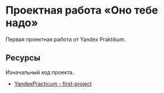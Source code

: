 # Проектная работа «Оно тебе надо»

Первая проектная работа от Yandex Praktikum.

## Ресурсы

Изначальный код проекта.
* [YandexPracticum - first-project](https://github.com/yandex-praktikum/ono-tebe-nado)